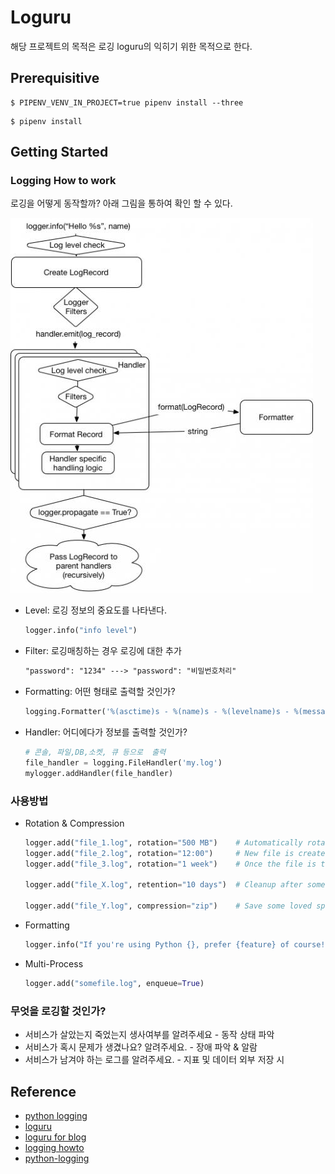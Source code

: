 # Loguru
해당 프로젝트의 목적은 로깅 loguru의 익히기 위한 목적으로 한다.


## Prerequisitive
```shell
$ PIPENV_VENV_IN_PROJECT=true pipenv install --three
```

```shell
$ pipenv install
```

## Getting Started

### Logging How to work
로깅을 어떻게 동작할까? 아래 그림을 통하여 확인 할 수 있다.

<img src="images/logging-process.jpeg">

- Level: 로깅 정보의 중요도를 나타낸다.
    ```python
    logger.info("info level")
    ```

- Filter: 로깅매칭하는 경우 로깅에 대한 추가
    ```txt
    "password": "1234" ---> "password": "비밀번호처리"
    ```

- Formatting: 어떤 형태로 출력할 것인가?
    ```python
    logging.Formatter('%(asctime)s - %(name)s - %(levelname)s - %(message)s')
    ```

- Handler: 어디에다가 정보를 출력할 것인가?
    ```python
    # 콘솔, 파일,DB,소켓, 큐 등으로  출력
    file_handler = logging.FileHandler('my.log')
    mylogger.addHandler(file_handler)
    ```

### 사용방법

- Rotation & Compression
    ```python
    logger.add("file_1.log", rotation="500 MB")    # Automatically rotate too big file
    logger.add("file_2.log", rotation="12:00")     # New file is created each day at noon
    logger.add("file_3.log", rotation="1 week")    # Once the file is too old, it's rotated

    logger.add("file_X.log", retention="10 days")  # Cleanup after some time

    logger.add("file_Y.log", compression="zip")    # Save some loved space
    ```

- Formatting
    ```python
    logger.info("If you're using Python {}, prefer {feature} of course!", 3.6, feature="f-strings")
    ```
- Multi-Process
    ```python
    logger.add("somefile.log", enqueue=True)
    ```


### 무엇을 로깅할 것인가?
- 서비스가 살았는지 죽었는지 생사여부를 알려주세요 - 동작 상태 파악
- 서비스가 혹시 문제가 생겼나요? 알려주세요. - 장애 파악 & 알람
- 서비스가 남겨야 하는 로그를 알려주세요. - 지표 및 데이터 외부 저장 시 

## Reference
- [python logging](https://kimeuichan.github.io/posts/python-logging-with-loguru/)
- [loguru](https://loguru.readthedocs.io/en/stable/)
- [loguru for blog](https://kimeuichan.github.io/posts/python-logging-with-loguru/)
- [logging howto](https://docs.python.org/3.7/howto/logging.html)
- [python-logging](https://opensource.com/article/17/9/python-logging)

